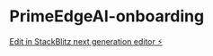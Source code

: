 # PrimeEdgeAI-onboarding

[Edit in StackBlitz next generation editor ⚡️](https://stackblitz.com/~/github.com/akhil-antso/PrimeEdgeAI-onboarding)